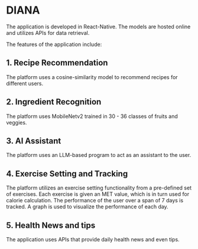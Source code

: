 # **DIANA**
The application is developed in React-Native. The models are hosted online and utilizes APIs for data retrieval.

The features of the application include:
## 1. Recipe Recommendation
The platform uses a cosine-similarity model to recommend recipes for different users.
## 2. Ingredient Recognition
The platform uses MobileNetv2 trained in 30 - 36 classes of fruits and veggies.
## 3. AI Assistant
The platform uses an LLM-based program to act as an assistant to the user.
## 4. Exercise Setting and Tracking
The platform utilizes an exercise setting functionality from a pre-defined set of exercises. 
Each exercise is given an MET value, which is in turn used for calorie calculation.
The performance of the user over a span of 7 days is tracked.
A graph is used to visualize the performance of each day.
## 5. Health News and tips
The application uses APIs that provide daily health news and even tips.
